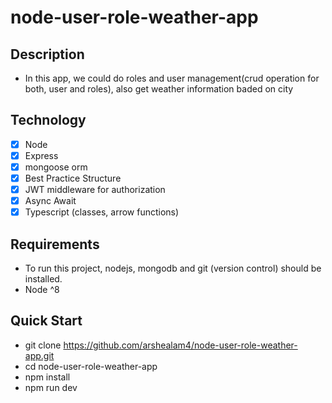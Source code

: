 # node-user-role-weather-app
## Description

* In this app, we could do roles and user management(crud operation for both, user and roles), also get weather information baded on city

## Technology

- [x] Node
- [x] Express
- [x] mongoose orm
- [x] Best Practice Structure
- [x] JWT middleware for authorization
- [x] Async Await
- [x] Typescript (classes, arrow functions)

## Requirements

* To run this project, nodejs, mongodb and git (version control) should be installed.
* Node ^8


## Quick Start

* git clone https://github.com/arshealam4/node-user-role-weather-app.git
* cd node-user-role-weather-app
* npm install
* npm run dev
